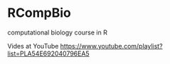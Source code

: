 RCompBio
========

computational biology course in R

Vides at YouTube https://www.youtube.com/playlist?list=PLA54E692040796EA5 
